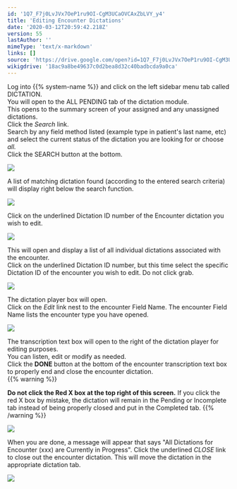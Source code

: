 ```yaml
---
id: '1Q7_F7j0LvJVx7OeP1ru9OI-CgM3UCaOVCAxZbLVY_y4'
title: 'Editing Encounter Dictations'
date: '2020-03-12T20:59:42.218Z'
version: 55
lastAuthor: ''
mimeType: 'text/x-markdown'
links: []
source: 'https://drive.google.com/open?id=1Q7_F7j0LvJVx7OeP1ru9OI-CgM3UCaOVCAxZbLVY_y4'
wikigdrive: '18ac9a8be49637c0d2bea8d32c40badbcda9a0ca'
---
```

Log into {{% system-name %}} and click on the left sidebar menu tab called DICTATION.  
You will open to the ALL PENDING tab of the dictation module.  
This opens to the summary screen of your assigned and any unassigned dictations.  
Click the *Search* link.  
Search by any field method listed (example type in patient's last name, etc) and select the current status of the dictation you are looking for or choose *all.*  
Click the SEARCH button at the bottom.

![](../editing-encounter-dictations.assets/619908842ecca981bd6c237757c1f5ba.png)

A list of matching dictation found (according to the entered search criteria) will display right below the search function.

![](../editing-encounter-dictations.assets/32cf350fe3d642a62deb7d5f35248ba0.png)

Click on the underlined Dictation ID number of the Encounter dictation you wish to edit.

![](../editing-encounter-dictations.assets/32cf350fe3d642a62deb7d5f35248ba0.png)

This will open and display a list of all individual dictations associated with the encounter.  
Click on the underlined Dictation ID number, but this time select the specific Dictation ID of the encounter you wish to edit. Do not click grab.

![](../editing-encounter-dictations.assets/4413b1f5bfdd795e50d7b6b34008c256.png)

The dictation player box will open.  
Click on the *Edit* link nest to the encounter Field Name. The encounter Field Name lists the encounter type you have opened.

![](../editing-encounter-dictations.assets/6d3b816058d07ac9977082f7b24bd5aa.png)

The transcription text box will open to the right of the dictation player for editing purposes.  
You can listen, edit or modify as needed.  
Click the **DONE** button at the bottom of the encounter transcription text box to properly end and close the encounter dictation.  
{{% warning %}}

**Do not click the Red X box at the top right of this screen.** If you click the red X box by mistake, the dictation will remain in the Pending or Incomplete tab instead of being properly closed and put in the Completed tab.
{{% /warning %}}

![](../editing-encounter-dictations.assets/b9750bdcf556038f61a78cf3647640f2.png)

When you are done, a message will appear that says "All Dictations for Encounter (xxx) are Currently in Progress". Click the underlined *CLOSE* link to close out the encounter dictation.
This will move the dictation in the appropriate dictation tab.

![](../editing-encounter-dictations.assets/6dcebe39b85375135c22451f18b8702f.png)

